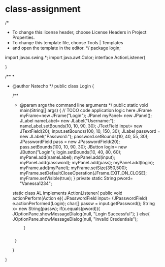# class-assignment
/*
 * To change this license header, choose License Headers in Project Properties.
 * To change this template file, choose Tools | Templates
 * and open the template in the editor.
 */
package login;

import javax.swing.*;
import java.awt.Color;
interface ActionListener{
    
}


/**
 *
 * @author Natecho
 */
public class Login {

    /**
     * @param args the command line arguments
     */
    public static void main(String[] args) {
        // TODO code application logic here
        JFrame myFrame=new JFrame("Login");
        JPanel myPanel= new JPanel();
        JLabel nameLabel= new JLabel("Username:");
        nameLabel.setBounds(10, 10, 90, 30);
        JTextField input= new JTextField(20);
        input.setBounds(100, 10, 150, 30);
        JLabel password = new JLabel("Password:");
        password.setBounds(10, 40, 55, 30);
        JPasswordField pass = new JPasswordField(20);
        pass.setBounds(100, 10, 90, 30);
        JButton login= new JButton("Login");
        login.setBounds(10, 40, 80, 60);
        myPanel.add(nameLabel);
        myPanel.add(input);
        myPanel.add(password);
        myPanel.add(pass);
        myPanel.add(login); 
        myFrame.add(myPanel);
        myFrame.setSize(350,500);
        myFrame.setDefaultCloseOperation(JFrame.EXIT_ON_CLOSE);
        myFrame.setVisible(true);
    }
    private static String pword= "Vanessa1234";
    
    static class AL implements ActionListener{
        public void actionPerform(Action e){
            JPasswordField input= (JPasswordField) e.actionPerformed(Login);
            char[] passw = input.getPassword();
            String x= new String(passw);
            if(x.equals(pword)){
                JOptionPane.showMessageDialog(null, "Login Successful");
            }
            else{
                JOptionPane.showMessageDialog(null, "Invalid Credentials");
                
            }
            
            
        }
        
    }
    
}
